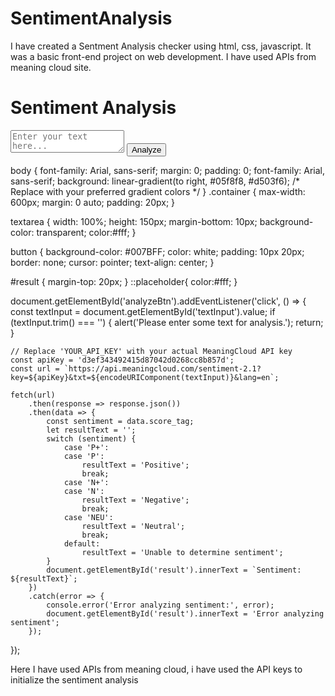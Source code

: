 # SentimentAnalysis
I have created a Sentment Analysis checker using html, css, javascript. It was a basic front-end project on web development. I have used APIs from meaning cloud site. 
<!DOCTYPE html>
<html lang="en">
<head>
    <meta charset="UTF-8">
    <meta name="viewport" content="width=device-width, initial-scale=1.0">
    <title>Sentiment Analysis</title>
    <link rel="stylesheet" type="text/css" href="task_2.css">
</head>
<body>
    <div class="container">
        <h1>Sentiment Analysis</h1>
        <textarea id="textInput" placeholder="Enter your text here..."></textarea>
        <button id="analyzeBtn">Analyze</button>
        <div id="result"></div>
    </div>
    <script src="task_2.js"></script>
</body>
</html>

body {
    font-family: Arial, sans-serif;
    margin: 0;
    padding: 0;
    font-family: Arial, sans-serif;
    background: linear-gradient(to right, #05f8f8, #d503f6); /* Replace with your preferred gradient colors */
}
.container {
    max-width: 600px;
    margin: 0 auto;
    padding: 20px;
}

textarea {
    width: 100%;
    height: 150px;
    margin-bottom: 10px;
    background-color: transparent;
    color:#fff;
}

button {
    background-color: #007BFF;
    color: white;
    padding: 10px 20px;
    border: none;
    cursor: pointer;
    text-align: center;
}

#result {
    margin-top: 20px;
}
::placeholder{
    color:#fff;
}

document.getElementById('analyzeBtn').addEventListener('click', () => {
    const textInput = document.getElementById('textInput').value;
    if (textInput.trim() === '') {
        alert('Please enter some text for analysis.');
        return;
    }

    // Replace 'YOUR_API_KEY' with your actual MeaningCloud API key
    const apiKey = 'd3ef343492415d87042d0268cc8b857d';
    const url = `https://api.meaningcloud.com/sentiment-2.1?key=${apiKey}&txt=${encodeURIComponent(textInput)}&lang=en`;

    fetch(url)
        .then(response => response.json())
        .then(data => {
            const sentiment = data.score_tag;
            let resultText = '';
            switch (sentiment) {
                case 'P+':
                case 'P':
                    resultText = 'Positive';
                    break;
                case 'N+':
                case 'N':
                    resultText = 'Negative';
                    break;
                case 'NEU':
                    resultText = 'Neutral';
                    break;
                default:
                    resultText = 'Unable to determine sentiment';
            }
            document.getElementById('result').innerText = `Sentiment: ${resultText}`;
        })
        .catch(error => {
            console.error('Error analyzing sentiment:', error);
            document.getElementById('result').innerText = 'Error analyzing sentiment';
        });
});

Here I have used APIs from meaning cloud, i have used the API keys to initialize the sentiment analysis
